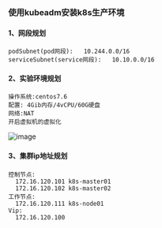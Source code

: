 ### 使用kubeadm安装k8s生产环境
#### 1、网段规划
```shell
podSubnet(pod网段):   10.244.0.0/16
serviceSubnet(service网段):   10.10.0.0/16
```
#### 2、实验环境规划
```shell
操作系统:centos7.6
配置: 4Gib内存/4vCPU/60G硬盘
网络:NAT
开启虚拟机的虚拟化
```
![image](https://github.com/498946975/DevOps/blob/master/images/20210822120745.jpg)
#### 3、集群ip地址规划
```shell
控制节点:
  172.16.120.101 k8s-master01
  172.16.120.102 k8s-master02
工作节点:
  172.16.120.111 k8s-node01
Vip:
  172.16.120.100
```